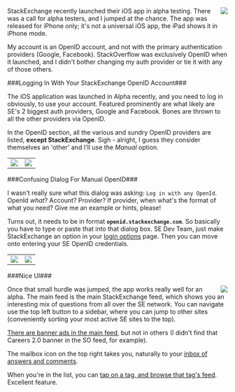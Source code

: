 <!--{Title:"Log Into The StackExchange iPhone App Using Your StackExchange OpenID Credentials", PublishedOn:"Feb 10 2014", Intro:"The option to use StackExchange as an OpenID provider is curiously missing, and wasn't obvious in how to use your SE OpenID "}-->
<style>
table{  margin-left:auto;    margin-right:auto;}
table.imgholder2 tr td{width:50%; text-align:center; vertical-align:top;}
</style>
<img src="http://i.imgur.com/dKsdDJ2.png" style="float:right"/>
StackExchange recently launched their iOS app in alpha testing. There was a call for alpha testers, and I jumped at the chance. The app was released for iPhone only; it's not a universal iOS app, the iPad shows it in iPhone mode.

My account is an OpenID account, and not with the primary authentication providers (Google, Facebook). StackOverflow was exclusively OpenID when it launched, and I didn't bother changing my auth provider or tie it with any of those others.

###Logging In With Your StackExchange OpenID Account###

The iOS application was launched in Alpha recently, and you need to log in obviously, to use your account. Featured prominently are what likely are SE's 2 biggest auth providers, Google and Facebook. Bones are thrown to all the other providers via OpenID.

In the OpenID section, all the various and sundry OpenID providers are listed, **except StackExchange**. Sigh - alright, I guess they consider themselves an 'other' and I'll use the *Manual* option.

<table class="imgholder2">
<tr>
<td><a href="http://i.imgur.com/SRalJ62.png"><img src="http://i.imgur.com/SRalJ62m.png"/></a></td>
<td><a href="http://i.imgur.com/5zpdmHr.png"><img src="http://i.imgur.com/5zpdmHrm.png"/></a></td>
</tr>
</table>

<div style="clear:both"/>

###Confusing Dialog For Manual OpenID###

I wasn't really sure what this dialog was asking: `Log in with any OpenId`. OpenId *what*? Account? Provider?
If provider, when what's the format of what you need? Give me an example or hints, please!

Turns out, it needs to be in format **`openid.stackexchange.com`**. So basically you have to type or paste that into that dialog box. SE Dev Team, just make StackExchange an option in your [login options](http://i.imgur.com/5zpdmHrm.png) page.
Then you can move onto entering your SE OpenID credentials.

<table class="imgholder2">
<tr>
<td><img src="http://i.imgur.com/KxRr3an.png"/></td>
<td><img src="http://i.imgur.com/YYxHWB8l.png" /></td>
</tr>
</table>

<div style="clear:both"/>

###Nice UI###

<img src="http://i.imgur.com/4wPP5O7l.png" style="float:right"/>

Once that small hurdle was jumped, the app works really well for an alpha.
The main feed is the main StackExchange feed, which shows you an interesting mix of questions from all over the SE network. You can navigate use the top left button to a sidebar, where you can jump to other sites (conveniently sorting your most active SE sites to the top).

[There are banner ads in the main feed](http://i.imgur.com/I5cTCs9l.png), but not in others (I didn't find that Careers 2.0 banner in the SO feed, for example).

The mailbox icon on the top right takes you, naturally to your [inbox of answers and comments](http://i.imgur.com/IO7QQxNl.png).

When you're in the list, you can [tap on a tag, and browse that tag's feed](http://i.imgur.com/tfzX5sul.png). Excellent feature.





